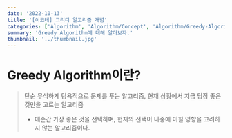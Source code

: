 ```yaml
---
date: '2022-10-13'
title: '[이코테] 그리디 알고리즘 개념'
categories: ['Algorithm', 'Algorithm/Concept', 'Algorithm/Greedy-Algorithm']
summary: 'Greedy Algorithm에 대해 알아보자.'
thumbnail: '../thumbnail.jpg'
---
```


# Greedy Algorithm이란?

> 단순 무식하게 탐욕적으로 문제를 푸는 알고리즘, 현재 상황에서 지금 당장 좋은 것만을 고르는 알고리즘
>
> - 매순간 가장 좋은 것을 선택하며, 현재의 선택이 나중에 미칠 영향을 고려하지 않는 알고리즘이다.
